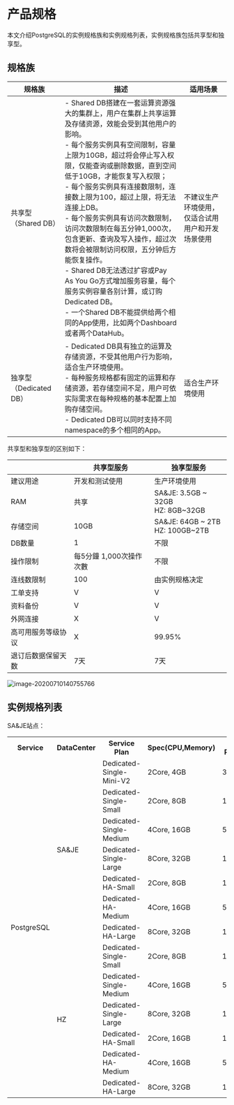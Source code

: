 # 产品规格

本文介绍PostgreSQL的实例规格族和实例规格列表，实例规格族包括共享型和独享型。

## 规格族

| 规格族                 | 描述                                                         | 适用场景                                         |
| ---------------------- | ------------------------------------------------------------ | ------------------------------------------------ |
| 共享型（Shared DB）    | - Shared DB搭建在一套运算资源强大的集群上，用户在集群上共享运算及存储资源，效能会受到其他用户的影响。<br>- 每个服务实例具有空间限制，容量上限为10GB，超过将会停止写入权限，仅能查询或删除数据，直到空间低于10GB，才能恢复写入权限；<br>- 每个服务实例具有连接数限制，连接数上限为100，超过上限，将无法连接上DB。<br/>- 每个服务实例具有访问次数限制，访问次数限制在每五分钟1,000次，包含更新、查询及写入操作，超过次数将会被限制访问权限，五分钟后方能恢复操作。<br> - Shared DB无法透过扩容或Pay As You Go方式增加服务容量，每个服务实例容量各别计算，或订购Dedicated DB。<br> - 一个Shared DB不能提供给两个相同的App使用，比如两个Dashboard或者两个DataHub。 | 不建议生产环境使用，仅适合试用用户和开发场景使用 |
| 独享型（Dedicated DB） | - Dedicated DB具有独立的运算及存储资源，不受其他用户行为影响，适合生产环境使用。<br>- 每种服务规格都有固定的运算和存储资源，若存储空间不足，用户可依实际需求在每种规格的基本配置上加购存储空间。<br>- Dedicated DB可以同时支持不同namespace的多个相同的App。 | 适合生产环境使用                                 |

共享型和独享型的区别如下：

|                    | 共享型服务              | 独享型服务                          |
| ------------------ | ----------------------- | ----------------------------------- |
| 建议用途           | 开发和测试使用          | 生产环境使用                        |
| RAM                | 共享                    | SA&JE: 3.5GB ~ 32GB<br>HZ: 8GB~32GB |
| 存储空间           | 10GB                    | SA&JE: 64GB ~ 2TB<br>HZ: 100GB~2TB  |
| DB数量             | 1                       | 不限                                |
| 操作限制           | 每5分鐘 1,000次操作次數 | 不限                                |
| 连线数限制         | 100                     | 由实例规格决定                      |
| 工单支持           | V                       | V                                   |
| 资料备份           | V                       | V                                   |
| 外网连接           | X                       | V                                   |
| 高可用服务等级协议 | X                       | 99.95%                              |
| 退订后数据保留天数 | 7天                       | 7天                              |

![image-20200710140755766](../uploads/images/PostgreSQL/image-20200710140755766.png)

## 实例规格列表
SA&JE站点：

<table>    
  <tr><th>Service</th><th>DataCenter</th><th>Service Plan</th><th>Spec(CPU,Memory)</th><th>Disk Size Range(GB)</th><th>Connections</th><th>Node</th></tr>    
  <tr><td rowspan="14">PostgreSQL</td><td rowspan="7">SA&JE</td><td>Dedicated-Single-Mini-V2</td><td>2Core, 4GB</td><td>32</td><td>400</td><td>1</td></tr> 
  <tr><td>Dedicated-Single-Small</td><td>2Core, 8GB</td><td>128~512</td><td>800</td><td>1</td></tr>
  <tr><td>Dedicated-Single-Medium</td><td>4Core, 16GB</td><td>512~1024</td><td>1600</td><td>1</td></tr>
  <tr><td>Dedicated-Single-Large</td><td>8Core, 32GB</td><td>1024~2048</td><td>3200</td><td>1</td></tr>
  <tr><td>Dedicated-HA-Small</td><td>2Core, 8GB</td><td>128~512</td><td>800</td><td>2</td></tr>
  <tr><td>Dedicated-HA-Medium</td><td>4Core, 16GB</td><td>512~1024</td><td>1600</td><td>2</td></tr>
  <tr><td>Dedicated-HA-Large</td><td>8Core, 32GB</td><td>1024~2048</td><td>3200</td><td>2</td></tr>    
  <tr><td rowspan="7">HZ</td><td>Dedicated-Single-Small</td><td>2Core, 8GB</td><td>100~500</td><td>800</td><td>1</td></tr>
  <tr><td>Dedicated-Single-Medium</td><td>4Core, 16GB</td><td>500~1000</td><td>1600</td><td>1</td></tr>
  <tr><td>Dedicated-Single-Large</td><td>8Core, 32GB</td><td>1000~2000</td><td>3200</td><td>1</td></tr>
  <tr><td>Dedicated-HA-Small</td><td>2Core, 16GB</td><td>100</td><td>800</td><td>2</td></tr>
  <tr><td>Dedicated-HA-Medium</td><td>4Core, 16GB</td><td>500</td><td>1600</td><td>2</td></tr>
  <tr><td>Dedicated-HA-Large</td><td>8Core, 32GB</td><td>1000</td><td>3200</td><td>2</td></tr>
</table>
